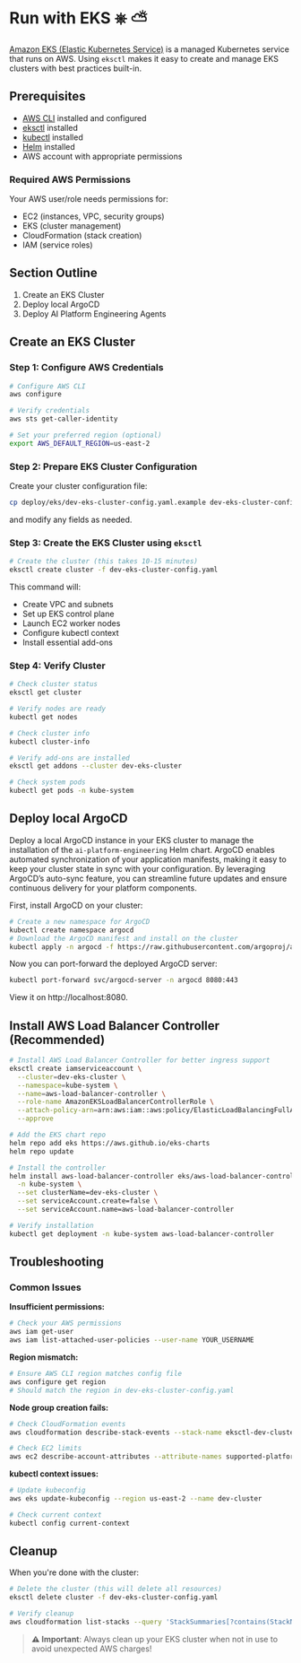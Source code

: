 # Run with EKS ⎈ ⛅

[Amazon EKS (Elastic Kubernetes Service)](https://aws.amazon.com/eks/) is a managed Kubernetes service that runs on AWS. Using `eksctl` makes it easy to create and manage EKS clusters with best practices built-in.

## Prerequisites

- [AWS CLI](https://docs.aws.amazon.com/cli/latest/userguide/getting-started-install.html) installed and configured
- [eksctl](https://eksctl.io/installation/) installed
- [kubectl](https://kubernetes.io/docs/tasks/tools/) installed
- [Helm](https://helm.sh/docs/intro/install/) installed
- AWS account with appropriate permissions

### Required AWS Permissions

Your AWS user/role needs permissions for:
- EC2 (instances, VPC, security groups)
- EKS (cluster management)
- CloudFormation (stack creation)
- IAM (service roles)

## Section Outline

1. Create an EKS Cluster
2. Deploy local ArgoCD
3. Deploy AI Platform Engineering Agents

## Create an EKS Cluster
### Step 1: Configure AWS Credentials

```bash
# Configure AWS CLI
aws configure

# Verify credentials
aws sts get-caller-identity

# Set your preferred region (optional)
export AWS_DEFAULT_REGION=us-east-2
```

### Step 2: Prepare EKS Cluster Configuration

Create your cluster configuration file:

```bash
cp deploy/eks/dev-eks-cluster-config.yaml.example dev-eks-cluster-config.yaml
```
and modify any fields as needed.

### Step 3: Create the EKS Cluster using `eksctl`

```bash
# Create the cluster (this takes 10-15 minutes)
eksctl create cluster -f dev-eks-cluster-config.yaml
```
This command will:
* Create VPC and subnets
* Set up EKS control plane
* Launch EC2 worker nodes
* Configure kubectl context
* Install essential add-ons

### Step 4: Verify Cluster

```bash
# Check cluster status
eksctl get cluster

# Verify nodes are ready
kubectl get nodes

# Check cluster info
kubectl cluster-info

# Verify add-ons are installed
eksctl get addons --cluster dev-eks-cluster

# Check system pods
kubectl get pods -n kube-system
```

## Deploy local ArgoCD

Deploy a local ArgoCD instance in your EKS cluster to manage the installation of the `ai-platform-engineering` Helm chart. ArgoCD enables automated synchronization of your application manifests, making it easy to keep your cluster state in sync with your configuration. By leveraging ArgoCD’s auto-sync feature, you can streamline future updates and ensure continuous delivery for your platform components.

First, install ArgoCD on your cluster:
```bash
# Create a new namespace for ArgoCD
kubectl create namespace argocd
# Download the ArgoCD manifest and install on the cluster
kubectl apply -n argocd -f https://raw.githubusercontent.com/argoproj/argo-cd/stable/manifests/install.yaml
```

Now you can port-forward the deployed ArgoCD server:
```bash
kubectl port-forward svc/argocd-server -n argocd 8080:443
```
View it on http://localhost:8080.

## Install AWS Load Balancer Controller (Recommended)

```bash
# Install AWS Load Balancer Controller for better ingress support
eksctl create iamserviceaccount \
  --cluster=dev-eks-cluster \
  --namespace=kube-system \
  --name=aws-load-balancer-controller \
  --role-name AmazonEKSLoadBalancerControllerRole \
  --attach-policy-arn=arn:aws:iam::aws:policy/ElasticLoadBalancingFullAccess \
  --approve

# Add the EKS chart repo
helm repo add eks https://aws.github.io/eks-charts
helm repo update

# Install the controller
helm install aws-load-balancer-controller eks/aws-load-balancer-controller \
  -n kube-system \
  --set clusterName=dev-eks-cluster \
  --set serviceAccount.create=false \
  --set serviceAccount.name=aws-load-balancer-controller

# Verify installation
kubectl get deployment -n kube-system aws-load-balancer-controller
```

## Troubleshooting

### Common Issues

**Insufficient permissions:**
```bash
# Check your AWS permissions
aws iam get-user
aws iam list-attached-user-policies --user-name YOUR_USERNAME
```

**Region mismatch:**
```bash
# Ensure AWS CLI region matches config file
aws configure get region
# Should match the region in dev-eks-cluster-config.yaml
```

**Node group creation fails:**
```bash
# Check CloudFormation events
aws cloudformation describe-stack-events --stack-name eksctl-dev-cluster-nodegroup-worker-nodes

# Check EC2 limits
aws ec2 describe-account-attributes --attribute-names supported-platforms
```

**kubectl context issues:**
```bash
# Update kubeconfig
aws eks update-kubeconfig --region us-east-2 --name dev-cluster

# Check current context
kubectl config current-context
```

## Cleanup

When you're done with the cluster:

```bash
# Delete the cluster (this will delete all resources)
eksctl delete cluster -f dev-eks-cluster-config.yaml

# Verify cleanup
aws cloudformation list-stacks --query 'StackSummaries[?contains(StackName, `eksctl-dev-cluster`)].{Name:StackName,Status:StackStatus}'
```

> **⚠️ Important**: Always clean up your EKS cluster when not in use to avoid unexpected AWS charges!
